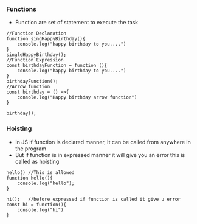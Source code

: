 ### Functions
- Function are set of statement to execute the task

```JS
//Function Declaration
function singHappyBirthday(){
    console.log("happy birthday to you....")
}
singleHappyBirthday();
//Function Expression
const birthdayFunction = function (){
    console.log("happy birthday to you....")
}
birthdayFunction();
//Arrow function
const birthday = () =>{
    console.log("Happy birthday arrow function")
}

birthday();

```
### Hoisting 

- In JS if function is declared manner, It can be called from anywhere in the program
- But if function is in expressed manner it will give you an error this is called as hoisting
```JS
hello() //This is allowed
function hello(){
    console.log("hello");
}

hi();   //before expressed if function is called it give u error
const hi = function(){
    console.log("hi")
}

```